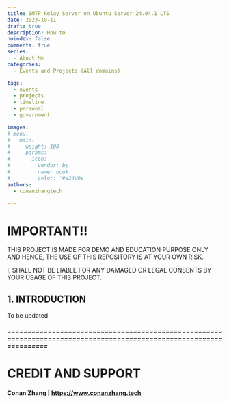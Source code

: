 ```yaml
---
title: SMTP Relay Server on Ubuntu Server 24.04.1 LTS
date: 2023-10-11
draft: true
description: How to
noindex: false
comments: true
series:
  - About Me
categories:
  - Events and Projects (All domains)

tags:
  - events
  - projects
  - timeline
  - personal
  - government

images:
# menu:
#   main:
#     weight: 100
#     params:
#       icon:
#         vendor: bs
#         name: book
#         color: '#e24d0e'
authors:
  - conanzhangtech

---
```


# IMPORTANT!!

THIS PROJECT IS MADE FOR DEMO AND EDUCATION PURPOSE ONLY AND HENCE, THE USE OF THIS REPOSITORY IS AT YOUR OWN RISK. 

I, SHALL NOT BE LIABLE FOR ANY DAMAGED OR LEGAL CONSENTS BY YOUR USAGE OF THIS PROJECT.

## 1. INTRODUCTION

To be updated 

##### ====================================================================================================================

# CREDIT AND SUPPORT

#### Conan Zhang | https://www.conanzhang.tech
